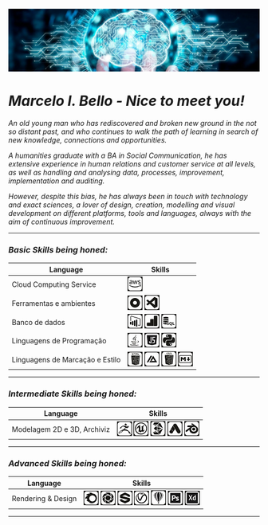![Imagem de Capa](https://github.com/marcelobello01/logo-jpg/blob/main/linkimage.jpeg)
# ***Marcelo I. Bello - Nice to meet you!***

 _An old young man who has rediscovered and broken new ground in the not so distant past, and who continues to walk the path of learning in search of new knowledge, connections and opportunities._

_A humanities graduate with a BA in Social Communication, he has extensive experience in human relations and customer service at all levels, as well as handling and analysing data, processes, improvement, implementation and auditing._

_However, despite this bias, he has always been in touch with technology and exact sciences, a lover of design, creation, modelling and visual development on different platforms, tools and languages, always with the aim of continuous improvement._
***
### ***Basic Skills being honed:***
|   Language   |   Skills   |
|---------------|---------------|
|   Cloud Computing Service   |   <code>[![aws logo.jpg](https://github.com/marcelobello01/logo-jpg/blob/main/aws%20logo.jpg)](https://github.com/marcelobello01)</code>   |
|   Ferramentas e ambientes   |   <code>[![outsystem logo.jpg](https://github.com/marcelobello01/logo-jpg/blob/main/outsystem%20logo.jpg)](https://github.com/marcelobello01)</code>   <code>[![vscode logo.jpg](https://github.com/marcelobello01/logo-jpg/blob/main/vscode%20logo.jpg)](https://github.com/marcelobello01)</code>   |
|   Banco de dados   |   <code>[![bi logo.jpg](https://github.com/marcelobello01/logo-jpg/blob/main/bi%20logo.jpg)](https://github.com/marcelobello01)</code>   <code>[![pbi logo.jpg](https://github.com/marcelobello01/logo-jpg/blob/main/pbi%20logo.jpg)](https://github.com/marcelobello01)</code>   <code>[![sql logo.jpg](https://github.com/marcelobello01/logo-jpg/blob/main/sql%20logo.jpg)](https://github.com/marcelobello01)</code>   |
|  Linguagens de Programação  |  <code>[![java logo.jpg](https://github.com/marcelobello01/logo-jpg/blob/main/java%20logo.jpg)](https://github.com/marcelobello01)</code>  <code>[![javascript logo.jpg](https://github.com/marcelobello01/logo-jpg/blob/main/javascript%20logo.jpg)](https://github.com/marcelobello01)</code>  <code>[![python logo.jpg](https://github.com/marcelobello01/logo-jpg/blob/main/python%20logo.jpg)](https://github.com/marcelobello01)</code>   |
|   Linguagens de Marcação e Estilo   |   <code>[![html logo.jpg](https://github.com/marcelobello01/logo-jpg/blob/main/html%20logo.jpg)](https://github.com/marcelobello01)</code>   <code>[![ia logo.jpg](https://github.com/marcelobello01/logo-jpg/blob/main/ia%20logo.jpg)](https://github.com/marcelobello01)</code>   <code>[![css logo.jpg](https://github.com/marcelobello01/logo-jpg/blob/main/css%20logo.jpg)](https://github.com/marcelobello01)</code>   <code>[![markdown logo.jpg](https://github.com/marcelobello01/logo-jpg/blob/main/markdown%20logo.jpg)](https://github.com/marcelobello01)</code>
***
### ***Intermediate Skills being honed:***
|   Language   |   Skills   |
|---------------|---------------|
|   Modelagem 2D e 3D, Archiviz   |   <code>[![zbrush logo.jpg](https://github.com/marcelobello01/logo-jpg/blob/main/zbrush%20logo.jpg)](https://github.com/marcelobello01)</code>   <code>[![unreal logo.jpg](https://github.com/marcelobello01/logo-jpg/blob/main/unreal%20logo.jpg)](https://github.com/marcelobello01)</code>   <code>[![3ds logo.jpg](https://github.com/marcelobello01/logo-jpg/blob/main/3ds%20logo.jpg)](https://github.com/marcelobello01)</code>   <code>[![autodesk logo.jpg](https://github.com/marcelobello01/logo-jpg/blob/main/autodesk%20logo.jpg)](https://github.com/marcelobello01)</code>   <code>[![blender logo.jpg](https://github.com/marcelobello01/logo-jpg/blob/main/blender%20logo.jpg)](https://github.com/marcelobello01)</code>   |
***
### ***Advanced Skills being honed:***
|   Language   |   Skills   |
|---------------|---------------|
|      Rendering & Design         |   <code>[![corona logo.jpg](https://github.com/marcelobello01/logo-jpg/blob/main/corona%20logo.jpg)](https://github.com/marcelobello01)</code>   <code>[![keyshot logo.jpg](https://github.com/marcelobello01/logo-jpg/blob/main/keyshot%20logo.jpg)](https://github.com/marcelobello01)</code>   <code>[![substance logo.jpg](https://github.com/marcelobello01/logo-jpg/blob/main/substance%20logo.jpg)](https://github.com/marcelobello01)</code>   <code>[![vray logo.jpg](https://github.com/marcelobello01/logo-jpg/blob/main/vray%20logo.jpg)](https://github.com/marcelobello01)</code>   <code>[![corel logo.jpg](https://github.com/marcelobello01/logo-jpg/blob/main/corel%20logo.jpg)](https://github.com/marcelobello01)</code>   <code>[![photoshop logo.jpg](https://github.com/marcelobello01/logo-jpg/blob/main/photoshop%20logo.jpg)](https://github.com/marcelobello01)</code>   <code>[![xd logo.jpg](https://github.com/marcelobello01/logo-jpg/blob/main/xd%20logo.jpg)](https://github.com/marcelobello01)</code>   |
***
